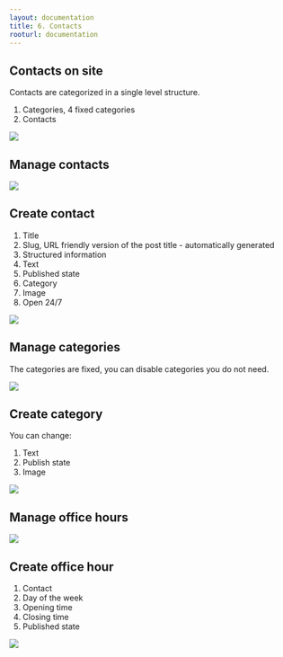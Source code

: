```yaml
---
layout: documentation
title: 6. Contacts
rooturl: documentation
---
```


## Contacts on site

Contacts are categorized in a single level structure.

1. Categories, 4 fixed categories
2. Contacts

![]({{site.url}}/images/documentation/contacts-site-contacts.png)

## Manage contacts

![]({{site.url}}/images/documentation/contacts-admin-contacts.png)

## Create contact

1. Title
2. Slug, URL friendly version of the post title - automatically generated
3. Structured information
4. Text
5. Published state
6. Category
7. Image
8. Open 24/7

![]({{site.url}}/images/documentation/contacts-admin-contact.png)

## Manage categories

The categories are fixed, you can disable categories you do not need.

![]({{site.url}}/images/documentation/contacts-admin-categories.png)

## Create category

You can change:

1. Text
2. Publish state
3. Image

![]({{site.url}}/images/documentation/contacts-admin-category.png)

## Manage office hours

![]({{site.url}}/images/documentation/contacts-admin-hours.png)

## Create office hour

1. Contact
2. Day of the week
3. Opening time
4. Closing time
5. Published state

![]({{site.url}}/images/documentation/contacts-admin-hour.png)